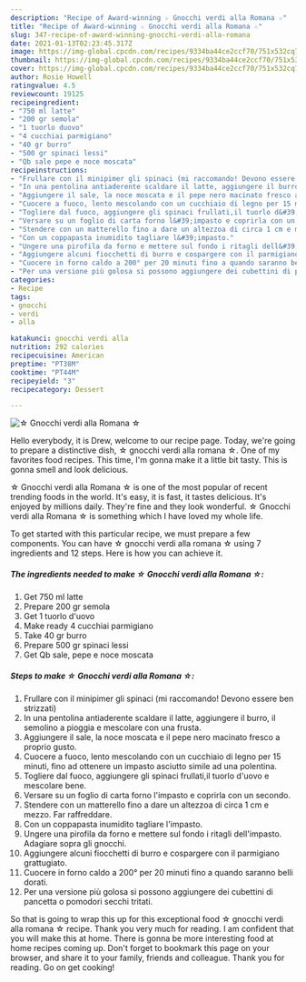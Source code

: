 ```yaml
---
description: "Recipe of Award-winning ☆ Gnocchi verdi alla Romana ☆"
title: "Recipe of Award-winning ☆ Gnocchi verdi alla Romana ☆"
slug: 347-recipe-of-award-winning-gnocchi-verdi-alla-romana
date: 2021-01-13T02:23:45.317Z
image: https://img-global.cpcdn.com/recipes/9334ba44ce2ccf70/751x532cq70/☆-gnocchi-verdi-alla-romana-☆-recipe-main-photo.jpg
thumbnail: https://img-global.cpcdn.com/recipes/9334ba44ce2ccf70/751x532cq70/☆-gnocchi-verdi-alla-romana-☆-recipe-main-photo.jpg
cover: https://img-global.cpcdn.com/recipes/9334ba44ce2ccf70/751x532cq70/☆-gnocchi-verdi-alla-romana-☆-recipe-main-photo.jpg
author: Rosie Howell
ratingvalue: 4.5
reviewcount: 19125
recipeingredient:
- "750 ml latte"
- "200 gr semola"
- "1 tuorlo duovo"
- "4 cucchiai parmigiano"
- "40 gr burro"
- "500 gr spinaci lessi"
- "Qb sale pepe e noce moscata"
recipeinstructions:
- "Frullare con il minipimer gli spinaci (mi raccomando! Devono essere ben strizzati)"
- "In una pentolina antiaderente scaldare il latte, aggiungere il burro, il semolino a pioggia e mescolare con una frusta."
- "Aggiungere il sale, la noce moscata e il pepe nero macinato fresco a proprio gusto."
- "Cuocere a fuoco, lento mescolando con un cucchiaio di legno per 15 minuti, fino ad ottenere un impasto asciutto simile ad una polentina."
- "Togliere dal fuoco, aggiungere gli spinaci frullati,il tuorlo d&#39;uovo e mescolare bene."
- "Versare su un foglio di carta forno l&#39;impasto e coprirla con un secondo."
- "Stendere con un matterello fino a dare un altezzoa di circa 1 cm e mezzo. Far raffreddare."
- "Con un coppapasta inumidito tagliare l&#39;impasto."
- "Ungere una pirofila da forno e mettere sul fondo i ritagli dell&#39;impasto. Adagiare sopra gli gnocchi."
- "Aggiungere alcuni fiocchetti di burro e cospargere con il parmigiano grattugiato."
- "Cuocere in forno caldo a 200° per 20 minuti fino a quando saranno belli dorati."
- "Per una versione più golosa si possono aggiungere dei cubettini di pancetta o pomodori secchi tritati."
categories:
- Recipe
tags:
- gnocchi
- verdi
- alla

katakunci: gnocchi verdi alla 
nutrition: 292 calories
recipecuisine: American
preptime: "PT38M"
cooktime: "PT44M"
recipeyield: "3"
recipecategory: Dessert

---
```



![☆ Gnocchi verdi alla Romana ☆](https://img-global.cpcdn.com/recipes/9334ba44ce2ccf70/751x532cq70/☆-gnocchi-verdi-alla-romana-☆-recipe-main-photo.jpg)

Hello everybody, it is Drew, welcome to our recipe page. Today, we're going to prepare a distinctive dish, ☆ gnocchi verdi alla romana ☆. One of my favorites food recipes. This time, I'm gonna make it a little bit tasty. This is gonna smell and look delicious.

☆ Gnocchi verdi alla Romana ☆ is one of the most popular of recent trending foods in the world. It's easy, it is fast, it tastes delicious. It's enjoyed by millions daily. They're fine and they look wonderful. ☆ Gnocchi verdi alla Romana ☆ is something which I have loved my whole life.




To get started with this particular recipe, we must prepare a few components. You can have ☆ gnocchi verdi alla romana ☆ using 7 ingredients and 12 steps. Here is how you can achieve it.

<!--inarticleads1-->

##### The ingredients needed to make ☆ Gnocchi verdi alla Romana ☆:

1. Get 750 ml latte
1. Prepare 200 gr semola
1. Get 1 tuorlo d&#39;uovo
1. Make ready 4 cucchiai parmigiano
1. Take 40 gr burro
1. Prepare 500 gr spinaci lessi
1. Get Qb sale, pepe e noce moscata




<!--inarticleads2-->

##### Steps to make ☆ Gnocchi verdi alla Romana ☆:

1. Frullare con il minipimer gli spinaci (mi raccomando! Devono essere ben strizzati)
1. In una pentolina antiaderente scaldare il latte, aggiungere il burro, il semolino a pioggia e mescolare con una frusta.
1. Aggiungere il sale, la noce moscata e il pepe nero macinato fresco a proprio gusto.
1. Cuocere a fuoco, lento mescolando con un cucchiaio di legno per 15 minuti, fino ad ottenere un impasto asciutto simile ad una polentina.
1. Togliere dal fuoco, aggiungere gli spinaci frullati,il tuorlo d&#39;uovo e mescolare bene.
1. Versare su un foglio di carta forno l&#39;impasto e coprirla con un secondo.
1. Stendere con un matterello fino a dare un altezzoa di circa 1 cm e mezzo. Far raffreddare.
1. Con un coppapasta inumidito tagliare l&#39;impasto.
1. Ungere una pirofila da forno e mettere sul fondo i ritagli dell&#39;impasto. Adagiare sopra gli gnocchi.
1. Aggiungere alcuni fiocchetti di burro e cospargere con il parmigiano grattugiato.
1. Cuocere in forno caldo a 200° per 20 minuti fino a quando saranno belli dorati.
1. Per una versione più golosa si possono aggiungere dei cubettini di pancetta o pomodori secchi tritati.




So that is going to wrap this up for this exceptional food ☆ gnocchi verdi alla romana ☆ recipe. Thank you very much for reading. I am confident that you will make this at home. There is gonna be more interesting food at home recipes coming up. Don't forget to bookmark this page on your browser, and share it to your family, friends and colleague. Thank you for reading. Go on get cooking!
